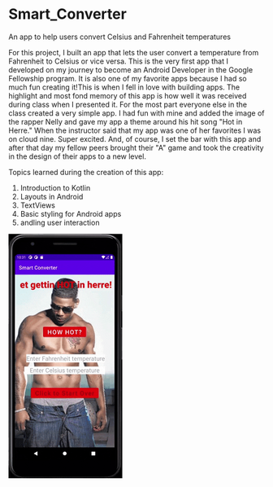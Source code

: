 # Smart_Converter
An app to help users convert Celsius and Fahrenheit temperatures

For this project, I built an app that lets the user convert a temperature from Fahrenheit to Celsius or vice versa. This is the very first app that I developed on my journey to become an Android Developer in the Google Fellowship program. It is also one of my favorite apps because I had so much fun creating it!This is when I fell in love with building apps. The highlight and most fond memory of this app is how well it was received during class when I presented it. For the most part everyone else in the class created a very simple app. I had fun with mine and added the image of the rapper Nelly and gave my app a theme around his hit song "Hot in Herre." When the instructor said that my app was one of her favorites I was on cloud nine. Super excited. And, of course, I set the bar with this app and after that day my fellow peers brought their "A" game and took the creativity in the design of their apps to a new level.  

Topics learned during the creation of this app:
1. Introduction to Kotlin
2. Layouts in Android
3. TextViews 
4. Basic styling for Android apps
5. andling user interaction



<img src='https://github.com/MissChurchill/Smart_Converter/blob/master/Animated%20GIF-downsized.gif'/>

